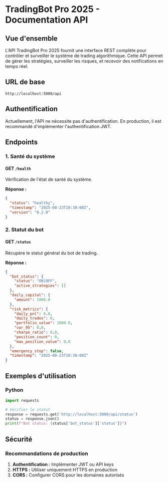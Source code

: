 # TradingBot Pro 2025 - Documentation API

## Vue d'ensemble

L'API TradingBot Pro 2025 fournit une interface REST complète pour contrôler et surveiller le système de trading algorithmique. Cette API permet de gérer les stratégies, surveiller les risques, et recevoir des notifications en temps réel.

## URL de base

```
http://localhost:5000/api
```

## Authentification

Actuellement, l'API ne nécessite pas d'authentification. En production, il est recommandé d'implémenter l'authentification JWT.

## Endpoints

### 1. Santé du système

#### GET `/health`
Vérification de l'état de santé du système.

**Réponse :**
```json
{
  "status": "healthy",
  "timestamp": "2025-08-23T10:30:00Z",
  "version": "0.2.0"
}
```

### 2. Statut du bot

#### GET `/status`
Récupère le statut général du bot de trading.

**Réponse :**
```json
{
  "bot_status": {
    "status": "ON|OFF",
    "active_strategies": []
  },
  "daily_capital": {
    "amount": 1000.0
  },
  "risk_metrics": {
    "daily_pnl": 0.0,
    "daily_trades": 0,
    "portfolio_value": 1000.0,
    "var_95": 0.0,
    "sharpe_ratio": 0.0,
    "position_count": 0,
    "max_position_value": 0.0
  },
  "emergency_stop": false,
  "timestamp": "2025-08-23T10:30:00Z"
}
```

## Exemples d'utilisation

### Python
```python
import requests

# Vérifier le statut
response = requests.get('http://localhost:5000/api/status')
status = response.json()
print(f"Bot status: {status['bot_status']['status']}")
```

## Sécurité

### Recommandations de production

1. **Authentification :** Implémenter JWT ou API keys
2. **HTTPS :** Utiliser uniquement HTTPS en production
3. **CORS :** Configurer CORS pour les domaines autorisés
